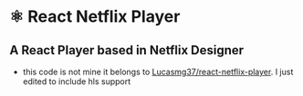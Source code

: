 # ⚛ React Netflix Player

## A React Player based in Netflix Designer
- this code is not mine it belongs to [Lucasmg37/react-netflix-player](https://github.com/Lucasmg37/react-netflix-player). I just edited to include hls support 
